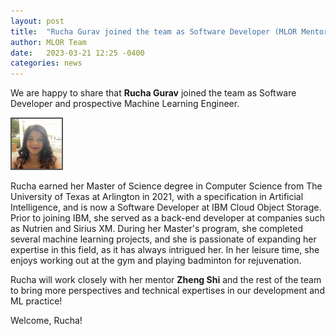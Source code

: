 ```yaml
---
layout: post
title:  "Rucha Gurav joined the team as Software Developer (MLOR Mentorship)."
author: MLOR Team
date:   2023-03-21 12:25 -0400
categories: news
---
```

<style>
.center {
  display: block;
  margin-left: auto;
  margin-right: auto;
  width: 50%;
}

figcaption {
  color: black;
  font-style: italic;
  padding: 2px;
  text-align: center;
}

img {
  border: 2px solid #555;
}
</style>
<script src="https://kit.fontawesome.com/7812f4f196.js" crossorigin="anonymous"></script>

We are happy to share that <b>Rucha Gurav</b> <a href="https://www.linkedin.com/in/rugurav/"><i class="fab fa-linkedin"></i></a> joined the team as Software Developer and prospective Machine Learning Engineer.

<img src="/teampics/rucha.jpg" class="rounded-corners" alt="am" width=80 height=80>

Rucha earned her Master of Science degree in Computer Science from The University of Texas at Arlington in 2021, with a specification in Artificial Intelligence,  and is now a Software Developer at IBM Cloud Object Storage. Prior to joining IBM, she served as a back-end developer at companies such as Nutrien and Sirius XM. During her Master's program, she completed several machine learning projects, and she is passionate of expanding her expertise in this field, as it has always intrigued her. In her leisure time, she enjoys working out at the gym and playing badminton for rejuvenation.  

Rucha will work closely with her mentor <b>Zheng Shi</b> <a href="https://www.linkedin.com/in/zhengmartinshi/"><i class="fab fa-linkedin"></i></a> and the rest of the team to bring more perspectives and technical expertises in our development and ML practice!

Welcome, Rucha!